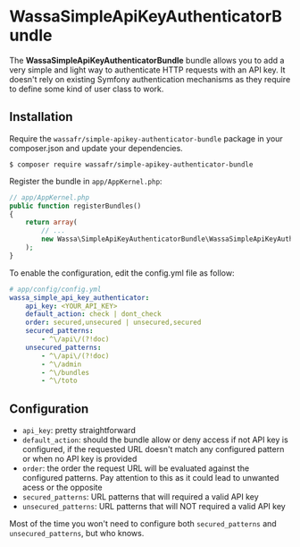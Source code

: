 WassaSimpleApiKeyAuthenticatorBundle
==================
The **WassaSimpleApiKeyAuthenticatorBundle** bundle allows you to add a very simple and light way to authenticate HTTP requests with an API key.
It doesn't rely on existing Symfony authentication mechanisms as they require to define some kind of user class to work.

Installation
------------
Require the `wassafr/simple-apikey-authenticator-bundle` package in your composer.json and update
your dependencies.

    $ composer require wassafr/simple-apikey-authenticator-bundle

Register the bundle in `app/AppKernel.php`:

```php
// app/AppKernel.php
public function registerBundles()
{
    return array(
        // ...
        new Wassa\SimpleApiKeyAuthenticatorBundle\WassaSimpleApiKeyAuthenticatorBundle(),
    );
}
```

To enable the configuration, edit the config.yml file as follow:

```yaml
# app/config/config.yml
wassa_simple_api_key_authenticator:
    api_key: <YOUR_API_KEY>
    default_action: check | dont_check
    order: secured,unsecured | unsecured,secured
    secured_patterns:
        - ^\/api\/(?!doc)
    unsecured_patterns:
        - ^\/api\/(?!doc)
        - ^\/admin
        - ^\/bundles
        - ^\/toto
```

Configuration
-------------

* `api_key`: pretty straightforward
* `default_action`: should the bundle allow or deny access if not API key is configured, if the requested URL doesn't match any configured pattern or when no API key is provided
* `order`: the order the request URL will be evaluated against the configured patterns. Pay attention to this as it could lead to unwanted acess or the opposite
* `secured_patterns`: URL patterns that will required a valid API key
* `unsecured_patterns`: URL patterns that will NOT required a valid API key

Most of the time you won't need to configure both `secured_patterns` and `unsecured_patterns`, but who knows.